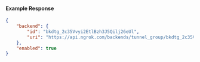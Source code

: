 <!-- Code generated for API Clients. DO NOT EDIT. -->

#### Example Response

```json
{
	"backend": {
		"id": "bkdtg_2c35Vvyi2EtlBzh3J5Qilj26eUl",
		"uri": "https://api.ngrok.com/backends/tunnel_group/bkdtg_2c35Vvyi2EtlBzh3J5Qilj26eUl"
	},
	"enabled": true
}
```
